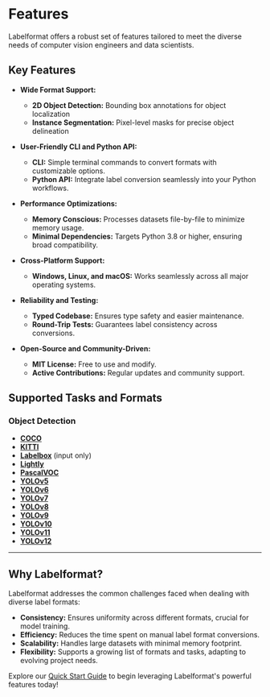 # Features

Labelformat offers a robust set of features tailored to meet the diverse needs of computer vision engineers and data scientists.

## Key Features

- **Wide Format Support:**
    - **2D Object Detection:** Bounding box annotations for object localization
    - **Instance Segmentation:** Pixel-level masks for precise object delineation
  
- **User-Friendly CLI and Python API:**
    - **CLI:** Simple terminal commands to convert formats with customizable options.
    - **Python API:** Integrate label conversion seamlessly into your Python workflows.

- **Performance Optimizations:**
    - **Memory Conscious:** Processes datasets file-by-file to minimize memory usage.
    - **Minimal Dependencies:** Targets Python 3.8 or higher, ensuring broad compatibility.

- **Cross-Platform Support:**
    - **Windows, Linux, and macOS:** Works seamlessly across all major operating systems.

- **Reliability and Testing:**
    - **Typed Codebase:** Ensures type safety and easier maintenance.
    - **Round-Trip Tests:** Guarantees label consistency across conversions.

- **Open-Source and Community-Driven:**
    - **MIT License:** Free to use and modify.
    - **Active Contributions:** Regular updates and community support.

## Supported Tasks and Formats

### Object Detection

- **[COCO](formats/object-detection/coco.md)**
- **[KITTI](formats/object-detection/kitti.md)**
- **[Labelbox](formats/object-detection/labelbox.md)** (input only)
- **[Lightly](formats/object-detection/lightly.md)**
- **[PascalVOC](formats/object-detection/pascalvoc.md)**
- **[YOLOv5](formats/object-detection/yolov5.md)**
- **[YOLOv6](formats/object-detection/yolov6.md)**
- **[YOLOv7](formats/object-detection/yolov7.md)**
- **[YOLOv8](formats/object-detection/yolov8.md)**
- **[YOLOv9](formats/object-detection/yolov9.md)**
- **[YOLOv10](formats/object-detection/yolov10.md)**
- **[YOLOv11](formats/object-detection/yolov11.md)**
- **[YOLOv12](formats/object-detection/yolov12.md)**

---

## Why Labelformat?

Labelformat addresses the common challenges faced when dealing with diverse label formats:

- **Consistency:** Ensures uniformity across different formats, crucial for model training.
- **Efficiency:** Reduces the time spent on manual label format conversions.
- **Scalability:** Handles large datasets with minimal memory footprint.
- **Flexibility:** Supports a growing list of formats and tasks, adapting to evolving project needs.

Explore our [Quick Start Guide](quick-start.md) to begin leveraging Labelformat's powerful features today!
